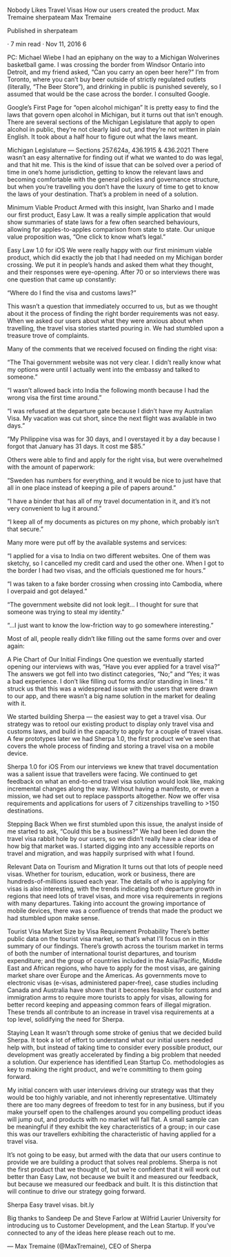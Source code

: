 Nobody Likes Travel Visas
How our users created the product.
Max Tremaine
sherpateam
Max Tremaine

Published in
sherpateam

·
7 min read
·
Nov 11, 2016
6







PC: Michael Wiebe
I had an epiphany on the way to a Michigan Wolverines basketball game. I was crossing the border from Windsor Ontario into Detroit, and my friend asked, “Can you carry an open beer here?” I’m from Toronto, where you can’t buy beer outside of strictly regulated outlets (literally, “The Beer Store”), and drinking in public is punished severely, so I assumed that would be the case across the border. I consulted Google.


Google’s First Page for “open alcohol michigan”
It is pretty easy to find the laws that govern open alcohol in Michigan, but it turns out that isn’t enough. There are several sections of the Michigan Legislature that apply to open alcohol in public, they’re not clearly laid out, and they’re not written in plain English. It took about a half hour to figure out what the laws meant.


Michigan Legislature — Sections 257.624a, 436.1915 & 436.2021
There wasn’t an easy alternative for finding out if what we wanted to do was legal, and that hit me. This is the kind of issue that can be solved over a period of time in one’s home jurisdiction, getting to know the relevant laws and becoming comfortable with the general policies and governance structure, but when you’re travelling you don’t have the luxury of time to get to know the laws of your destination. That’s a problem in need of a solution.

Minimum Viable Product
Armed with this insight, 
Ivan Sharko
 and I made our first product, Easy Law. It was a really simple application that would show summaries of state laws for a few often searched behaviours, allowing for apples-to-apples comparison from state to state. Our unique value proposition was, “One click to know what’s legal.”


Easy Law 1.0 for iOS
We were really happy with our first minimum viable product, which did exactly the job that I had needed on my Michigan border crossing. We put it in people’s hands and asked them what they thought, and their responses were eye-opening. After 70 or so interviews there was one question that came up constantly:

“Where do I find the visa and customs laws?”

This wasn’t a question that immediately occurred to us, but as we thought about it the process of finding the right border requirements was not easy. When we asked our users about what they were anxious about when travelling, the travel visa stories started pouring in. We had stumbled upon a treasure trove of complaints.

Many of the comments that we received focused on finding the right visa:

“The Thai government website was not very clear. I didn’t really know what my options were until I actually went into the embassy and talked to someone.”

“I wasn’t allowed back into India the following month because I had the wrong visa the first time around.”

“I was refused at the departure gate because I didn’t have my Australian Visa. My vacation was cut short, since the next flight was available in two days.”

“My Philippine visa was for 30 days, and I overstayed it by a day because I forgot that January has 31 days. It cost me $85.”

Others were able to find and apply for the right visa, but were overwhelmed with the amount of paperwork:

“Sweden has numbers for everything, and it would be nice to just have that all in one place instead of keeping a pile of papers around.”

“I have a binder that has all of my travel documentation in it, and it’s not very convenient to lug it around.”

“I keep all of my documents as pictures on my phone, which probably isn’t that secure.”

Many more were put off by the available systems and services:

“I applied for a visa to India on two different websites. One of them was sketchy, so I cancelled my credit card and used the other one. When I got to the border I had two visas, and the officials questioned me for hours.”

“I was taken to a fake border crossing when crossing into Cambodia, where I overpaid and got delayed.”

“The government website did not look legit… I thought for sure that someone was trying to steal my identity.”

“…I just want to know the low-friction way to go somewhere interesting.”

Most of all, people really didn’t like filling out the same forms over and over again:


A Pie Chart of Our Initial Findings
One question we eventually started opening our interviews with was, “Have you ever applied for a travel visa?” The answers we got fell into two distinct categories, “No;” and “Yes; it was a bad experience. I don’t like filling out forms and/or standing in lines.” It struck us that this was a widespread issue with the users that were drawn to our app, and there wasn’t a big name solution in the market for dealing with it.

We started building Sherpa — the easiest way to get a travel visa. Our strategy was to retool our existing product to display only travel visa and customs laws, and build in the capacity to apply for a couple of travel visas. A few prototypes later we had Sherpa 1.0, the first product we’ve seen that covers the whole process of finding and storing a travel visa on a mobile device.


Sherpa 1.0 for iOS
From our interviews we knew that travel documentation was a salient issue that travellers were facing. We continued to get feedback on what an end-to-end travel visa solution would look like, making incremental changes along the way. Without having a manifesto, or even a mission, we had set out to replace passports altogether. Now we offer visa requirements and applications for users of 7 citizenships travelling to >150 destinations.

Stepping Back
When we first stumbled upon this issue, the analyst inside of me started to ask, “Could this be a business?” We had been led down the travel visa rabbit hole by our users, so we didn’t really have a clear idea of how big that market was. I started digging into any accessible reports on travel and migration, and was happily surprised with what I found.


Relevant Data on Tourism and Migration
It turns out that lots of people need visas. Whether for tourism, education, work or business, there are hundreds-of-millions issued each year. The details of who is applying for visas is also interesting, with the trends indicating both departure growth in regions that need lots of travel visas, and more visa requirements in regions with many departures. Taking into account the growing importance of mobile devices, there was a confluence of trends that made the product we had stumbled upon make sense.


Tourist Visa Market Size by Visa Requirement Probability
There’s better public data on the tourist visa market, so that’s what I’ll focus on in this summary of our findings. There’s growth across the tourism market in terms of both the number of international tourist departures, and tourism expenditure; and the group of countries included in the Asia/Pacific, Middle East and African regions, who have to apply for the most visas, are gaining market share over Europe and the Americas. As governments move to electronic visas (e-visas, administered paper-free), case studies including Canada and Australia have shown that it becomes feasible for customs and immigration arms to require more tourists to apply for visas, allowing for better record keeping and appeasing common fears of illegal migration. These trends all contribute to an increase in travel visa requirements at a top level, solidifying the need for Sherpa.

Staying Lean
It wasn’t through some stroke of genius that we decided build Sherpa. It took a lot of effort to understand what our initial users needed help with, but instead of taking time to consider every possible product, our development was greatly accelerated by finding a big problem that needed a solution. Our experience has identified 
Lean Startup Co.
 methodologies as key to making the right product, and we’re committing to them going forward.

My initial concern with user interviews driving our strategy was that they would be too highly variable, and not inherently representative. Ultimately there are too many degrees of freedom to test for in any business, but if you make yourself open to the challenges around you compelling product ideas will jump out, and products with no market will fall flat. A small sample can be meaningful if they exhibit the key characteristics of a group; in our case this was our travellers exhibiting the characteristic of having applied for a travel visa.

It’s not going to be easy, but armed with the data that our users continue to provide we are building a product that solves real problems. Sherpa is not the first product that we thought of, but we’re confident that it will work out better than Easy Law, not because we built it and measured our feedback, but because we measured our feedback and built. It is this distinction that will continue to drive our strategy going forward.

Sherpa
Easy travel visas.
bit.ly

Big thanks to Sandeep De and Steve Farlow at Wilfrid Laurier University for introducing us to Customer Development, and the Lean Startup. If you’ve connected to any of the ideas here please reach out to me.

— Max Tremaine (@MaxTremaine), CEO of Sherpa
